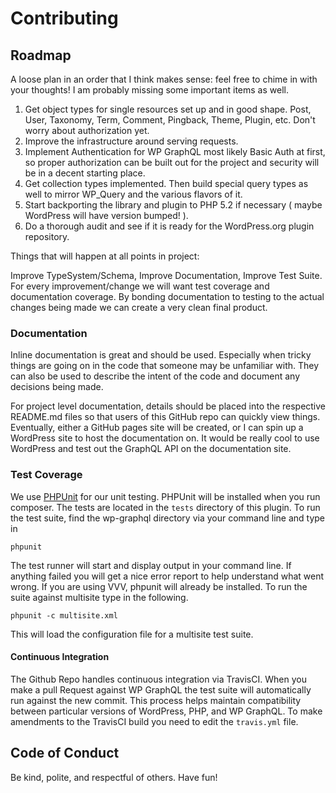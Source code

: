# Contributing

## Roadmap

A loose plan in an order that I think makes sense: feel free to chime in with
your thoughts! I am probably missing some important items as well.

1. Get object types for single resources set up and in good shape. Post, User,
Taxonomy, Term, Comment, Pingback, Theme, Plugin, etc. Don't worry about authorization yet.
2. Improve the infrastructure around serving requests.
3. Implement Authentication for WP GraphQL most likely Basic Auth at first, so
proper authorization can be built out for the project and security will be in a
decent starting place.
4. Get collection types implemented. Then build special query types as well to mirror
WP_Query and the various flavors of it.
5. Start backporting the library and plugin to PHP 5.2 if necessary ( maybe WordPress will have version bumped! ).
6. Do a thorough audit and see if it is ready for the WordPress.org plugin repository.

Things that will happen at all points in project:

Improve TypeSystem/Schema, Improve Documentation, Improve Test Suite. For every
improvement/change we will want test coverage and documentation coverage. By
bonding documentation to testing to the actual changes being made we can create
a very clean final product.

### Documentation

Inline documentation is great and should be used. Especially when tricky
things are going on in the code that someone may be unfamiliar with. They can
also be used to describe the intent of the code and document any decisions being
made.

For project level documentation, details should be placed into the respective
README.md files so that users of this GitHub repo can quickly view things.
Eventually, either a GitHub pages site will be created, or I can spin up a WordPress
site to host the documentation on. It would be really cool to use WordPress and
test out the GraphQL API on the documentation site.

### Test Coverage

We use [PHPUnit](https://phpunit.de/index.html) for our unit testing. PHPUnit will be installed when you run
composer. The tests are located in the `tests` directory of this plugin. To run
the test suite, find the wp-graphql directory via your command line and type in

```
phpunit
```

The test runner will start and display output in your command line. If anything failed you will get a nice error report to help understand what went wrong. If you are using VVV, phpunit will already be
installed. To run the suite against multisite type in the following.

```
phpunit -c multisite.xml
```

This will load the configuration file for a multisite test suite.

#### Continuous Integration

The Github Repo handles continuous integration via TravisCI. When you make a pull Request against WP GraphQL the test suite will automatically run against the new commit. This process helps maintain compatibility between particular versions of WordPress, PHP, and WP GraphQL. To make amendments to the TravisCI build you need to edit the `travis.yml` file.

## Code of Conduct

Be kind, polite, and respectful of others. Have fun!
